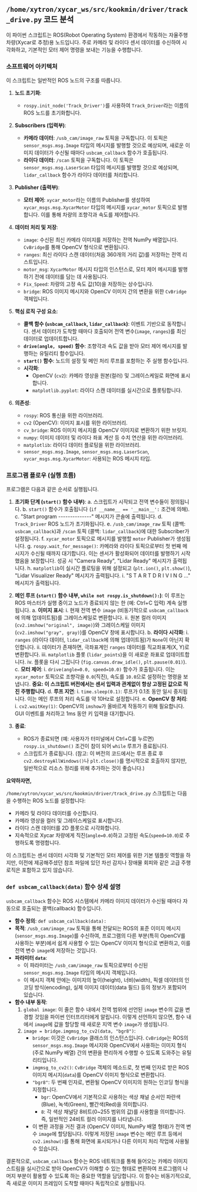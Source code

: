 ## `/home/xytron/xycar_ws/src/kookmin/driver/track_drive.py` 코드 분석

이 파이썬 스크립트는 ROS(Robot Operating System) 환경에서 작동하는 자율주행 차량(Xycar로 추정)용 노드입니다. 주로 카메라 및 라이다 센서 데이터를 수신하여 시각화하고, 기본적인 모터 제어 명령을 보내는 기능을 수행합니다.

### 소프트웨어 아키텍처

이 스크립트는 일반적인 ROS 노드의 구조를 따릅니다.

1.  **노드 초기화**:
    *   `rospy.init_node('Track_Driver')`를 사용하여 `Track_Driver`라는 이름의 ROS 노드를 초기화합니다.

2.  **Subscribers (입력부)**:
    *   **카메라 데이터**: `/usb_cam/image_raw` 토픽을 구독합니다. 이 토픽은 `sensor_msgs.msg.Image` 타입의 메시지를 발행할 것으로 예상되며, 새로운 이미지 데이터가 수신될 때마다 `usbcam_callback` 함수가 호출됩니다.
    *   **라이다 데이터**: `/scan` 토픽을 구독합니다. 이 토픽은 `sensor_msgs.msg.LaserScan` 타입의 메시지를 발행할 것으로 예상되며, `lidar_callback` 함수가 라이다 데이터를 처리합니다.

3.  **Publisher (출력부)**:
    *   **모터 제어**: `xycar_motor`라는 이름의 Publisher를 생성하여 `xycar_msgs.msg.XycarMotor` 타입의 메시지를 `xycar_motor` 토픽으로 발행합니다. 이를 통해 차량의 조향각과 속도를 제어합니다.

4.  **데이터 처리 및 저장**:
    *   `image`: 수신된 최신 카메라 이미지를 저장하는 전역 NumPy 배열입니다. `CvBridge`를 통해 OpenCV 형식으로 변환됩니다.
    *   `ranges`: 최신 라이다 스캔 데이터(처음 360개의 거리 값)를 저장하는 전역 리스트입니다.
    *   `motor_msg`: `XycarMotor` 메시지 타입의 인스턴스로, 모터 제어 메시지를 발행하기 전에 데이터를 담는 데 사용됩니다.
    *   `Fix_Speed`: 차량의 고정 속도 값(10)을 저장하는 상수입니다.
    *   `bridge`: ROS 이미지 메시지와 OpenCV 이미지 간의 변환을 위한 `CvBridge` 객체입니다.

5.  **핵심 로직 구성 요소**:
    *   **콜백 함수 (`usbcam_callback`, `lidar_callback`)**: 이벤트 기반으로 동작합니다. 센서 데이터가 도착할 때마다 호출되어 전역 변수(`image`, `ranges`)를 최신 데이터로 업데이트합니다.
    *   **`drive(angle, speed)` 함수**: 조향각과 속도 값을 받아 모터 제어 메시지를 발행하는 유틸리티 함수입니다.
    *   **`start()` 함수**: 노드의 설정 및 메인 처리 루프를 포함하는 주 실행 함수입니다.
    *   **시각화**:
        *   OpenCV (`cv2`): 카메라 영상을 원본(컬러) 및 그레이스케일로 화면에 표시합니다.
        *   `matplotlib.pyplot`: 라이다 스캔 데이터를 실시간으로 플롯팅합니다.

6.  **의존성**:
    *   `rospy`: ROS 통신을 위한 라이브러리.
    *   `cv2` (OpenCV): 이미지 표시를 위한 라이브러리.
    *   `cv_bridge`: ROS 이미지 메시지를 OpenCV 이미지로 변환하기 위한 브릿지.
    *   `numpy`: 이미지 데이터 및 라이다 좌표 계산 등 수치 연산을 위한 라이브러리.
    *   `matplotlib`: 라이다 데이터 플로팅을 위한 라이브러리.
    *   `sensor_msgs.msg.Image`, `sensor_msgs.msg.LaserScan`, `xycar_msgs.msg.XycarMotor`: 사용되는 ROS 메시지 타입.

### 프로그램 플로우 (실행 흐름)

프로그램은 다음과 같은 순서로 실행됩니다.

1.  **초기화 단계 (`start()` 함수 내부)**:
    a.  스크립트가 시작되고 전역 변수들이 정의됩니다.
    b.  `start()` 함수가 호출됩니다 (`if __name__ == '__main__':` 조건에 의해).
    c.  "Start program --------------" 메시지가 콘솔에 출력됩니다.
    d.  `Track_Driver` ROS 노드가 초기화됩니다.
    e.  `/usb_cam/image_raw` 토픽 (콜백: `usbcam_callback`)과 `/scan` 토픽 (콜백: `lidar_callback`)에 대한 Subscriber가 설정됩니다.
    f.  `xycar_motor` 토픽으로 메시지를 발행할 `motor` Publisher가 생성됩니다.
    g.  `rospy.wait_for_message()`: 카메라와 라이다 토픽으로부터 첫 번째 메시지가 수신될 때까지 대기합니다. 이는 센서가 활성화되어 데이터를 발행하기 시작했음을 보장합니다. 성공 시 "Camera Ready", "Lidar Ready" 메시지가 출력됩니다.
    h.  `matplotlib`이 실시간 플로팅을 위해 설정되고 (`plt.ion()`, `plt.show()`), "Lidar Visualizer Ready" 메시지가 출력됩니다.
    i.  "S T A R T D R I V I N G ..." 메시지가 출력됩니다.

2.  **메인 루프 (`start()` 함수 내부, `while not rospy.is_shutdown():`)**:
    이 루프는 ROS 마스터가 실행 중이고 노드가 종료되지 않는 한 (예: Ctrl+C 입력) 계속 실행됩니다.
    a.  **이미지 표시**:
        i.  현재 전역 변수 `image` (비동기적으로 `usbcam_callback`에 의해 업데이트됨)를 그레이스케일로 변환합니다.
        ii. 원본 컬러 이미지 (`cv2.imshow("original", image)`)와 그레이스케일 이미지 (`cv2.imshow("gray", gray)`)를 OpenCV 창에 표시합니다.
    b.  **라이다 시각화**:
        i.  `ranges` (라이다 데이터, `lidar_callback`에 의해 업데이트됨)가 `None`이 아닌지 확인합니다.
        ii. 데이터가 존재하면, 극좌표계인 `ranges` 데이터를 직교좌표계(X, Y)로 변환합니다.
        iii. `matplotlib` 플롯 (`lidar_points`)을 이 새로운 좌표로 업데이트합니다.
        iv. 플롯을 다시 그립니다 (`fig.canvas.draw_idle()`, `plt.pause(0.01)`).
    c.  **모터 제어**:
        i.  `drive(angle=0.0, speed=10.0)` 함수가 호출됩니다. 이는 `xycar_motor` 토픽으로 조향각을 `0.0`(직진), 속도를 `10.0`으로 설정하는 명령을 보냅니다. **중요: 이 스크립트 버전에서는 센서 입력과 관계없이 항상 고정된 값으로 직진 주행합니다.**
    d.  **루프 지연**:
        i.  `time.sleep(0.1)`: 루프가 0.1초 동안 일시 중지됩니다. 이는 메인 루프의 처리 속도를 약 10Hz로 설정합니다.
    e.  **OpenCV 창 처리**:
        i.  `cv2.waitKey(1)`: OpenCV의 `imshow`가 올바르게 작동하기 위해 필요합니다. GUI 이벤트를 처리하고 1ms 동안 키 입력을 대기합니다.

3.  **종료**:
    *   ROS가 종료되면 (예: 사용자가 터미널에서 Ctrl+C를 누르면) `rospy.is_shutdown()` 조건이 참이 되어 `while` 루프가 종료됩니다.
    *   스크립트가 종료됩니다. (참고: 이 버전의 코드에서는 루프 종료 후 `cv2.destroyAllWindows()`나 `plt.close()`를 명시적으로 호출하지 않지만, 일반적으로 리소스 정리를 위해 추가하는 것이 좋습니다.)

**요약하자면,**

`/home/xytron/xycar_ws/src/kookmin/driver/track_drive.py` 스크립트는 다음을 수행하는 ROS 노드를 설정합니다:
*   카메라 및 라이다 데이터를 수신합니다.
*   카메라 영상을 컬러 및 그레이스케일로 표시합니다.
*   라이다 스캔 데이터를 2D 플롯으로 시각화합니다.
*   지속적으로 Xycar 차량에게 직진(`angle=0.0`)하고 고정된 속도(`speed=10.0`)로 주행하도록 명령합니다.

이 스크립트는 센서 데이터 시각화 및 기본적인 모터 제어를 위한 기본 템플릿 역할을 하지만, 이전에 제공해주셨던 참조 파일에 있던 차선 감지나 장애물 회피와 같은 고급 주행 로직은 포함하고 있지 않습니다.

### `def usbcam_callback(data)` 함수 상세 설명

`usbcam_callback` 함수는 ROS 시스템에서 카메라 이미지 데이터가 수신될 때마다 자동으로 호출되는 콜백(callback) 함수입니다.

*   **함수 정의**: `def usbcam_callback(data):`
*   **목적**: `/usb_cam/image_raw` 토픽을 통해 전달되는 ROS의 표준 이미지 메시지(`sensor_msgs.msg.Image`)를 수신하여, 프로그램의 다른 부분(특히 OpenCV를 사용하는 부분)에서 쉽게 사용할 수 있는 OpenCV 이미지 형식으로 변환하고, 이를 전역 변수 `image`에 저장하는 것입니다.
*   **파라미터 `data`**:
    *   이 파라미터는 `/usb_cam/image_raw` 토픽으로부터 수신된 `sensor_msgs.msg.Image` 타입의 메시지 객체입니다.
    *   이 메시지 객체 안에는 이미지의 높이(height), 너비(width), 픽셀 데이터의 인코딩 방식(encoding), 실제 이미지 데이터(data 필드) 등의 정보가 포함되어 있습니다.
*   **함수 내부 동작**:
    1.  `global image`: 이 줄은 함수 내에서 전역 범위에 선언된 `image` 변수의 값을 변경할 것임을 파이썬 인터프리터에게 알립니다. 이렇게 선언하지 않으면, 함수 내에서 `image`에 값을 할당할 때 새로운 지역 변수 `image`가 생성됩니다.
    2.  `image = bridge.imgmsg_to_cv2(data, "bgr8")`:
        *   `bridge`: 이것은 `CvBridge` 클래스의 인스턴스입니다. `CvBridge`는 ROS의 `sensor_msgs.msg.Image` 메시지와 OpenCV에서 사용하는 이미지 형식(주로 NumPy 배열) 간의 변환을 편리하게 수행할 수 있도록 도와주는 유틸리티입니다.
        *   `imgmsg_to_cv2()`: `CvBridge` 객체의 메소드로, 첫 번째 인자로 받은 ROS 이미지 메시지(`data`)를 OpenCV 이미지 형식으로 변환합니다.
        *   `"bgr8"`: 두 번째 인자로, 변환될 OpenCV 이미지의 원하는 인코딩 형식을 지정합니다.
            *   `bgr`: OpenCV에서 기본적으로 사용하는 색상 채널 순서인 파란색(Blue), 녹색(Green), 빨간색(Red)을 의미합니다.
            *   `8`: 각 색상 채널당 8비트(0~255 범위의 값)를 사용함을 의미합니다. 즉, 일반적인 24비트 컬러 이미지를 나타냅니다.
        *   이 변환 과정을 거친 결과 (OpenCV 이미지, NumPy 배열 형태)가 전역 변수 `image`에 할당됩니다. 이렇게 저장된 `image` 변수는 메인 루프 등에서 `cv2.imshow()`를 통해 화면에 표시되거나 다른 이미지 처리 작업에 사용될 수 있습니다.

결론적으로, `usbcam_callback` 함수는 ROS 네트워크를 통해 들어오는 카메라 이미지 스트림을 실시간으로 받아 OpenCV가 이해할 수 있는 형태로 변환하여 프로그램의 나머지 부분이 활용할 수 있도록 하는 중요한 역할을 담당합니다. 이 함수는 비동기적으로, 즉 새로운 이미지 프레임이 도착할 때마다 독립적으로 실행됩니다.